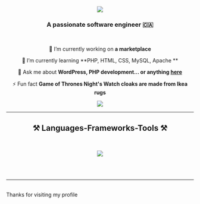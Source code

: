<h1 align="center">
    <img src="https://readme-typing-svg.herokuapp.com/?font=Righteous&size=35&center=true&vCenter=true&width=500&height=70&duration=4000&lines=Hi+There!+👋;+I'm+Cyil+Thomas!;" />
</h1>

<h3 align="center">A passionate software engineer 🇨🇦</h3>

<br/>

<div align="center">

 🔭 I’m currently working on **a marketplace**
 
 🌱 I’m currently learning **PHP, HTML, CSS, MySQL, Apache **

💬 Ask me about **WordPress, PHP development... or anything [here](https://github.com/CyrilThomas-Cyber/CyrilThomas-Cyber/issues)**

⚡ Fun fact **Game of Thrones Night's Watch cloaks are made from Ikea rugs**

 </div>
<div align="center"> 
  <a href="mailto:cyril4673@gmail.com">
    <img src="https://img.shields.io/badge/Gmail-333333?style=for-the-badge&logo=gmail&logoColor=red" />
  </a>
</div>

 <hr/>
 
<h2 align="center">⚒️ Languages-Frameworks-Tools ⚒️</h2>
<br/>
<p align="center">
 <img src="https://skillicons.dev/icons?i=py,html,css,git,mysql,figma,vscode,aws,blender,discord,ai,ps,wordpress" />
  <br>
 </p><br>
<br/>
<hr/>
<br/>
Thanks for visiting my profile
